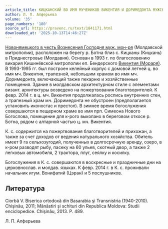 ```yaml
---
article_title: КИЦКАНСКИЙ ВО ИМЯ МУЧЕНИКОВ ВИКЕНТИЯ И ДОРИМЕДОНТА МУЖСКОЙ СКИТ
author: Л. П. Алферьева
volume: '35'
page_numbers: '180'
source_url: https://pravenc.ru/text/1841171.html
downloaded_at: '2025-10-13T14:46:27Z'
---
```


[Новонямецкого в честь Вознесения Господня муж. мон-ря](<https://pravenc.ru/text/Новонямецкого в честь Вознесения Господня муж  мон-ря.html>) (Молдавской митрополии), расположен на берегу р. Ботна близ с. Кицканы (Кицкань) в Приднестровье (Молдавия). Основан в 1993 г. по благословению викария Кишинёвской митрополии еп. Бендерского [Викентия (Мораря)](<https://pravenc.ru/text/Викентия (Мораря).html>). В 1993-1995 гг. был построен келейный корпус с домовой летней ц. во имя мч. Викентия, трапезной, небольшим храмом во имя мч. Доримедонта, включающий также пекарню и хозяйственные помещения. Здание в молдавском архитектурном стиле с элементами визант. архитектуры возведено на пожертвования благотворителей. К февр. 2014 г. в ц. мч. Викентия продолжалась роспись внутренних стен, а трапезный храм мч. Доримедонта не обустроен (предполагается установить иконостас и престол). В зимнее время богослужения совершаются в пещерном храме во имя прп. Симеона Нового Богослова, помещение для к-рого выкопано в береговом откосе р. Ботна, рядом с алтарной частью ц. мч. Викентия.

К. с. содержится на пожертвования благотворителей и прихожан, а также за счет доходов от ведения натурального хозяйства. Обитель имеет 9 га сельхозугодий, полученных в долгосрочную аренду, озеро, в к-ром разводят рыбу, пасеку на 60 ульев, скотный двор, а также 2 легковых автомобиля, 2 трактора, плуг, сеялку и косилку.

Богослужения в К. с. совершаются в воскресные и праздничные дни на церковнослав. и молдав. языках. К февр. 2014 г. в К. с. проживали начальник игум. Вонифатий (Цэран) и 5 послушников.

## Литература

Ciorbã V. Biserica ortodoxã din Basarabia şi Transnistria (1940-2010). Chişinãu, 2011; Mãnãstiri şi schituri din Republica Moldova: Studii enciclopedice. Chişinãu, 2013. P. 489.

Л. П. Алферьева
